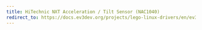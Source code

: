```yaml
---
title: HiTechnic NXT Acceleration / Tilt Sensor (NAC1040)
redirect_to: https://docs.ev3dev.org/projects/lego-linux-drivers/en/ev3dev-jessie/sensor_data.html#ht-nxt-accel
---
```

